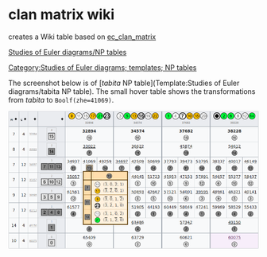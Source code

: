 # clan matrix wiki

creates a Wiki table based on [ec_clan_matrix](../ec_clan_matrix)

[Studies of Euler diagrams/NP tables](https://en.wikiversity.org/wiki/Studies_of_Euler_diagrams/NP_tables)

[Category:Studies of Euler diagrams; templates; NP tables](https://en.wikiversity.org/wiki/Category:Studies_of_Euler_diagrams;_templates;_NP_tables)

The screenshot below is of [_tabita_ NP table](Template:Studies of Euler diagrams/tabita NP table).
The small hover table shows the transformations from _tabita_ to `Boolf(zhe=41069)`.

![](_img/tabita_NP_table.png)
